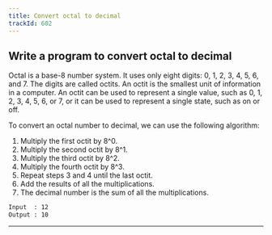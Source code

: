 ```yaml
---
title: Convert octal to decimal
trackId: 602
---
```


## Write a program to convert octal to decimal

Octal is a base-8 number system. It uses only eight digits: 0, 1, 2, 3, 4, 5, 6, and 7. The digits are called octits. An octit is the smallest unit of information in a computer. An octit can be used to represent a single value, such as 0, 1, 2, 3, 4, 5, 6, or 7, or it can be used to represent a single state, such as on or off.

To convert an octal number to decimal, we can use the following algorithm:

1. Multiply the first octit by 8^0.
2. Multiply the second octit by 8^1.
3. Multiply the third octit by 8^2.
4. Multiply the fourth octit by 8^3.
5. Repeat steps 3 and 4 until the last octit.
6. Add the results of all the multiplications.
7. The decimal number is the sum of all the multiplications.

```txt
Input  : 12
Output : 10
```

---
